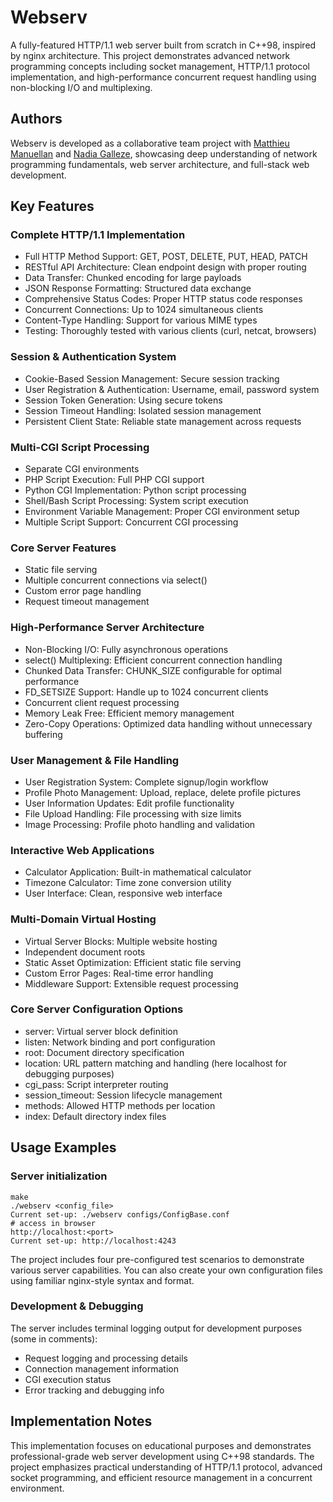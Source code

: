 # Webserv

A fully-featured HTTP/1.1 web server built from scratch in C++98, inspired by nginx architecture. This project demonstrates advanced network programming concepts including socket management, HTTP/1.1 protocol implementation, and high-performance concurrent request handling using non-blocking I/O and multiplexing.

## Authors
Webserv is developed as a collaborative team project with [Matthieu Manuellan](https://github.com/JVlatt) and [Nadia Galleze](https://github.com/Nadzg), showcasing deep understanding of network programming fundamentals, web server architecture, and full-stack web development.

## Key Features

### Complete HTTP/1.1 Implementation

- Full HTTP Method Support: GET, POST, DELETE, PUT, HEAD, PATCH
- RESTful API Architecture: Clean endpoint design with proper routing
- Data Transfer: Chunked encoding for large payloads
- JSON Response Formatting: Structured data exchange
- Comprehensive Status Codes: Proper HTTP status code responses
- Concurrent Connections: Up to 1024 simultaneous clients
- Content-Type Handling: Support for various MIME types
- Testing: Thoroughly tested with various clients (curl, netcat, browsers)

### Session & Authentication System

- Cookie-Based Session Management: Secure session tracking
- User Registration & Authentication: Username, email, password system
- Session Token Generation: Using secure tokens
- Session Timeout Handling: Isolated session management
- Persistent Client State: Reliable state management across requests

### Multi-CGI Script Processing

- Separate CGI environments
- PHP Script Execution: Full PHP CGI support
- Python CGI Implementation: Python script processing
- Shell/Bash Script Processing: System script execution
- Environment Variable Management: Proper CGI environment setup
- Multiple Script Support: Concurrent CGI processing

### Core Server Features

- Static file serving
- Multiple concurrent connections via select()
- Custom error page handling
- Request timeout management

### High-Performance Server Architecture

- Non-Blocking I/O: Fully asynchronous operations
- select() Multiplexing: Efficient concurrent connection handling
- Chunked Data Transfer: CHUNK_SIZE configurable for optimal performance
- FD_SETSIZE Support: Handle up to 1024 concurrent clients
- Concurrent client request processing
- Memory Leak Free: Efficient memory management
- Zero-Copy Operations: Optimized data handling without unnecessary buffering
  
### User Management & File Handling

- User Registration System: Complete signup/login workflow
- Profile Photo Management: Upload, replace, delete profile pictures
- User Information Updates: Edit profile functionality
- File Upload Handling: File processing with size limits
- Image Processing: Profile photo handling and validation

### Interactive Web Applications

- Calculator Application: Built-in mathematical calculator
- Timezone Calculator: Time zone conversion utility
- User Interface: Clean, responsive web interface

### Multi-Domain Virtual Hosting

- Virtual Server Blocks: Multiple website hosting
- Independent document roots
- Static Asset Optimization: Efficient static file serving
- Custom Error Pages: Real-time error handling
- Middleware Support: Extensible request processing

### Core Server Configuration Options

- server: Virtual server block definition
- listen: Network binding and port configuration
- root: Document directory specification
- location: URL pattern matching and handling (here localhost for debugging purposes)
- cgi_pass: Script interpreter routing
- session_timeout: Session lifecycle management
- methods: Allowed HTTP methods per location
- index: Default directory index files

## Usage Examples

### Server initialization
```
make
./webserv <config_file>
Current set-up: ./webserv configs/ConfigBase.conf
# access in browser 
http://localhost:<port>
Current set-up: http://localhost:4243
```
The project includes four pre-configured test scenarios to demonstrate various server capabilities. You can also create your own configuration files using familiar nginx-style syntax and format.

### Development & Debugging
The server includes terminal logging output for development purposes (some in comments):

- Request logging and processing details
- Connection management information
- CGI execution status
- Error tracking and debugging info

## Implementation Notes
This implementation focuses on educational purposes and demonstrates professional-grade web server development using C++98 standards. The project emphasizes practical understanding of HTTP/1.1 protocol, advanced socket programming, and efficient resource management in a concurrent environment.
